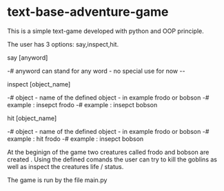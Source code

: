 # text-base-adventure-game
This is a simple text-game developed with python and OOP principle.

The user has 3 options: say,inspect,hit.

say [anyword] 

-# anyword can stand for any word - no special use for now --

inspect [object_name]

-# object - name of the defined object - in example frodo or bobson
-# example : insepct frodo
-# example : insepct bobson

hit [object_name] 

-# object - name of the defined object - in example frodo or bobson
-# example : hit frodo
-# example : insepct bobson

At the beginign of the game two creatures called frodo and bobson are created .
Using the defined comands the user can try to kill the goblins as well as inspect
the creatures life / status. 

The game is run by the file main.py
